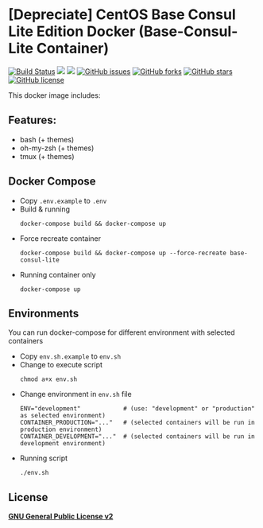 # [Depreciate] CentOS Base Consul Lite Edition Docker (Base-Consul-Lite Container)
[![Build Status](https://travis-ci.org/zeroc0d3lab/centos-base-consul-lite.svg?branch=master)](https://travis-ci.org/zeroc0d3lab/centos-base-consul-lite) [![](https://images.microbadger.com/badges/image/zeroc0d3lab/centos-base-consul-lite.svg)](https://microbadger.com/images/zeroc0d3lab/centos-base-consul-lite "Layers") [![](https://images.microbadger.com/badges/version/zeroc0d3lab/centos-base-consul-lite.svg)](https://microbadger.com/images/zeroc0d3lab/centos-base-consul-lite "Version") [![GitHub issues](https://img.shields.io/github/issues/zeroc0d3lab/centos-base-consul-lite.svg)](https://github.com/zeroc0d3lab/centos-base-consul-lite/issues) [![GitHub forks](https://img.shields.io/github/forks/zeroc0d3lab/centos-base-consul-lite.svg)](https://github.com/zeroc0d3lab/centos-base-consul-lite/network) [![GitHub stars](https://img.shields.io/github/stars/zeroc0d3lab/centos-base-consul-lite.svg)](https://github.com/zeroc0d3lab/centos-base-consul-lite/stargazers) [![GitHub license](https://img.shields.io/badge/license-GPLv2-blue.svg)](https://raw.githubusercontent.com/zeroc0d3lab/centos-base-consul-lite/master/LICENSE)

This docker image includes:

## Features:
* bash (+ themes)
* oh-my-zsh (+ themes)
* tmux (+ themes)

## Docker Compose
* Copy `.env.example` to `.env`
* Build & running
  ```
  docker-compose build && docker-compose up
  ```
* Force recreate container
  ```
  docker-compose build && docker-compose up --force-recreate base-consul-lite
  ```
* Running container only
  ```
  docker-compose up
  ```

## Environments
You can run docker-compose for different environment with selected containers
* Copy `env.sh.example` to `env.sh`
* Change to execute script
  ```
  chmod a+x env.sh
  ```
* Change environment in `env.sh` file
  ```
  ENV="development"            # (use: "development" or "production" as selected environment)
  CONTAINER_PRODUCTION="..."   # (selected containers will be run in production environment)
  CONTAINER_DEVELOPMENT="..."  # (selected containers will be run in development environment)
  ```
* Running script
  ```
  ./env.sh
  ```

## License
[**GNU General Public License v2**](https://github.com/zeroc0d3lab/centos-base-consul-lite/blob/master/LICENSE)
